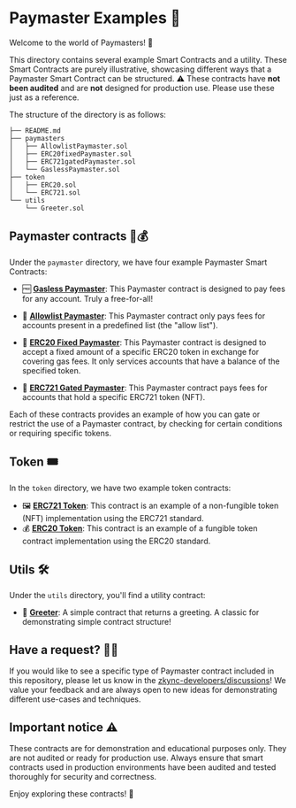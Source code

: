 # Paymaster Examples 📁

Welcome to the world of Paymasters! 🎉

This directory contains several example Smart Contracts and a utility. These Smart Contracts are purely illustrative, showcasing different ways that a Paymaster Smart Contract can be structured. ⚠️ These contracts have **not been audited** and  are **not** designed for production use.  Please use these just as a reference.

The structure of the directory is as follows:

```
├── README.md
├── paymasters
│   ├── AllowlistPaymaster.sol
│   ├── ERC20fixedPaymaster.sol
│   ├── ERC721gatedPaymaster.sol
│   └── GaslessPaymaster.sol
├── token
│   ├── ERC20.sol
│   └── ERC721.sol
└── utils
    └── Greeter.sol
```

## Paymaster contracts 📝💰

Under the `paymaster` directory, we have four example Paymaster Smart Contracts:

- 🆓 **[Gasless Paymaster](./paymaster/GaslessPaymaster.sol)**: This Paymaster contract is designed to pay fees for any account. Truly a free-for-all!

- 📜 **[Allowlist Paymaster](./paymaster/AllowlistPaymaster.sol)**: This Paymaster contract only pays fees for accounts present in a predefined list (the "allow list").

- 🎫 **[ERC20 Fixed Paymaster](./paymaster/ERC20fixedPaymaster.sol)**: This Paymaster contract is designed to accept a fixed amount of a specific ERC20 token in exchange for covering gas fees. It only services accounts that have a balance of the specified token.

- 🎨 **[ERC721 Gated Paymaster](./paymaster/ERC721gatedPaymaster.sol)**: This Paymaster contract pays fees for accounts that hold a specific ERC721 token (NFT).

Each of these contracts provides an example of how you can gate or restrict the use of a Paymaster contract, by checking for certain conditions or requiring specific tokens.

## Token 🎟

In the `token` directory, we have two example token contracts:

- 🖼️ **[ERC721 Token](./token/ERC721.sol)**: This contract is an example of a non-fungible token (NFT) implementation using the ERC721 standard.
- 💰 **[ERC20 Token](./token/ERC20.sol)**: This contract is an example of a fungible token contract implementation using the ERC20 standard.

## Utils 🛠️

Under the `utils` directory, you'll find a utility contract:

- 👋 **[Greeter](./utils/Greeter.sol)**: A simple contract that returns a greeting. A classic for demonstrating simple contract structure!

## Have a request? 🙋‍♀️
If you would like to see a specific type of Paymaster contract included in this repository, please let us know in the [zkync-developers/discussions](https://github.com/zkSync-Community-Hub/zkync-developers/discussions)! We value your feedback and are always open to new ideas for demonstrating different use-cases and techniques.

## Important notice ⚠️

These contracts are for demonstration and educational purposes only. They are not audited or ready for production use. Always ensure that smart contracts used in production environments have been audited and tested thoroughly for security and correctness.

Enjoy exploring these contracts! 🚀